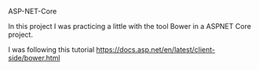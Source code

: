 ASP-NET-Core

In this project I was practicing a little with the tool Bower in a ASPNET Core project.

I was following this tutorial https://docs.asp.net/en/latest/client-side/bower.html

